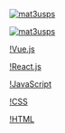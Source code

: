 
[![mat3usps](https://github-readme-stats.vercel.app/api?username=mat3usps&theme=dark)](https://github.com/mat3usps/)

[![mat3usps](https://github-readme-stats.vercel.app/api/top-langs/?username=mat3usps&hide=html&layout=compact&theme=dark)](https://github.com/mat3usps/)

[!Vue.js](https://img.shields.io/badge/Vue.js-35495E?style=for-the-badge&logo=vue.js&logoColor=4FC08D)

[!React.js](https://img.shields.io/badge/React-20232A?style=for-the-badge&logo=react&logoColor=61DAFB)

[!JavaScript](https://img.shields.io/badge/JavaScript-F7DF1E?style=for-the-badge&logo=javascript&logoColor=black)

[!CSS](	https://img.shields.io/badge/CSS-239120?&style=for-the-badge&logo=css3&logoColor=white)

[!HTML](https://img.shields.io/badge/HTML-239120?style=for-the-badge&logo=html5&logoColor=white)
